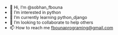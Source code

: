- 👋 Hi, I’m @sobhan_fbouna
- 👀 I’m interested in python
- 🌱 I’m currently learning python_django
- 💞️ I’m looking to collaborate to help others
- 📫 How to reach me fbounaprograming@gmail.com

<!---
sobhanfb/sobhanfb is a ✨ special ✨ repository because its `README.md` (this file) appears on your GitHub profile.
You can click the Preview link to take a look at your changes.
--->
